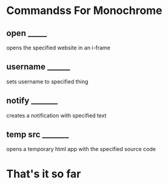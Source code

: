 # Commandss For Monochrome
## open _____
opens the specified website in an i-frame
## username ______
sets username to specified thing
## notify _______
creates a notification with specified text
## temp src _______
opens a temporary html app with the specified source code
# That's it so far
